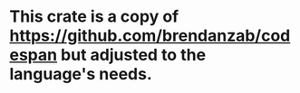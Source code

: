 # This crate is a copy of https://github.com/brendanzab/codespan but adjusted to the language's needs.